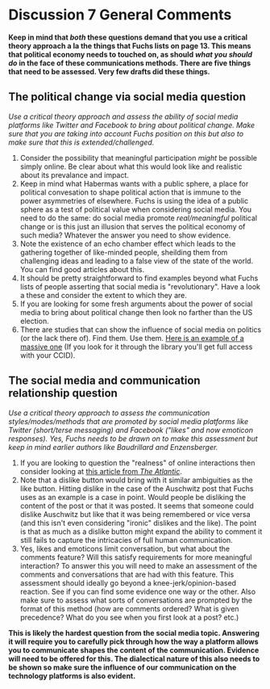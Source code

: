 # Discussion 7 General Comments

**Keep in mind that _both_ these questions demand that  you use a critical theory approach a la the things that Fuchs lists on page 13.  This means that political economy needs to touched on, as should _what you should do_ in the face of these communications methods.  There are five things that need to be assessed.  Very few drafts did these things.**

## The political change via social media question
_Use a critical theory approach and assess the ability of social media platforms like Twitter and Facebook to bring about political change. Make sure that you are taking into account Fuchs position on this but also to make sure that this is extended/challenged._

1.  Consider the possibility that meaningful participation _might_ be possible simply online.  Be clear about what this would look like and realistic about its prevalance and impact.
2.  Keep in mind what Habermas wants with a public sphere, a place for political convesation to shape political action that is immune to the power asymmetries of elsewhere.  Fuchs is using the idea of a public sphere as a test of political value when considering social media.  You need to do the same: do social media promote _real/meaningful_ political change or is this just an illusion that serves the political economy of such media?  Whatever the answer you need to show evidence.
3.  Note the existence of an echo chamber effect which leads to the gathering together of like-minded people, sheilding them from challenging ideas and leading to a false view of the state of the world.  You can find good articles about this.
4.  It should be pretty straightforward to find examples beyond what Fuchs lists of people asserting that social media is "revolutionary".  Have a look a these and consider the extent to which they are.
5.  If you are looking for some fresh arguments about the power of social media to bring about political change then look no farther than the US election.
6.  There are studies that can show the influence of social media on politics (or the lack there of).  Find them.  Use them.  [Here is an example of a massive one](http://www.nature.com/nature/journal/v489/n7415/full/nature11421.html) (If you look for it through the library you'll get full access with your CCID).

## The social media and communication relationship question
_Use a critical theory approach to assess the communication styles/modes/methods that are promoted by social media platforms like Twitter (short/terse messaging) and Facebook ("likes" and now emoticon responses). Yes, Fuchs needs to be drawn on to make this assessment but keep in mind earlier authors like Baudrillard and Enzensberger._

1. If you are looking to question the "realness" of online interactions then consider looking at [this article from _The Atlantic_](http://www.theatlantic.com/health/archive/2014/10/online-relationships-are-real/380304/).
2. Note that a dislike button would bring with it similar ambiguities as the like button.  Hitting dislike in the case of the Auschwitz post that Fuchs uses as an example is a case in point.  Would people be disliking the content of the post or that it was posted.  It seems that someone could dislike Auschwitz but like that it was being remembered or vice versa (and this isn't even considering "ironic" dislikes and the like).  The point is that as much as a dislike button might expand the ability to comment it still fails to capture the intricacies of full human communication.
3. Yes, likes and emoticons limit conversation, but what about the comments feature?  Will this satisfy requirements for more meaningful interaction?  To answer this you will need to make an assessment of the comments and conversations that are had with this feature.  This assessment should ideally go beyond a knee-jerk/opinion-based reaction.  See if you can find some evidence one way or the other.  Also make sure to assess what sorts of conversations are prompted by the format of this method (how are comments ordered?  What is given precedence?  What do you see when you first look at a post? etc.)


**This is likely the hardest question from the social media topic.  Answering it will require you to carefully pick through how the way a platform allows you to communicate shapes the content of the communication.  Evidence will need to be offered for this.  The dialectical nature of this also needs to be shown so make sure the influence of our communication on the technology platforms is also evident.**